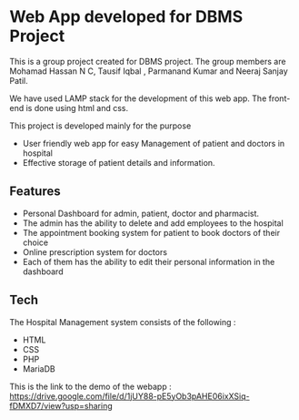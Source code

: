 # Web App developed for DBMS Project

This is a group project created for DBMS project. The group members are Mohamad Hassan N C, Tausif Iqbal , Parmanand Kumar and Neeraj Sanjay Patil.

We have used LAMP stack for the development of this web app. The front-end is done using html and css. 

This project is developed mainly for the purpose

- User friendly web app for easy Management of patient and doctors in hospital
- Effective storage of patient details and information. 

## Features

- Personal Dashboard for admin, patient, doctor and pharmacist.
- The admin has the ability to delete and add employees to the hospital
- The appointment booking system for patient to book doctors of their choice
- Online prescription system for doctors 
- Each of them has the ability to edit their personal information in the dashboard



## Tech

The Hospital Management system consists of the following :

- HTML
- CSS
- PHP
- MariaDB

This is the link to the demo of the webapp : https://drive.google.com/file/d/1jUY88-pE5yOb3pAHE06ixXSiq-fDMXD7/view?usp=sharing
